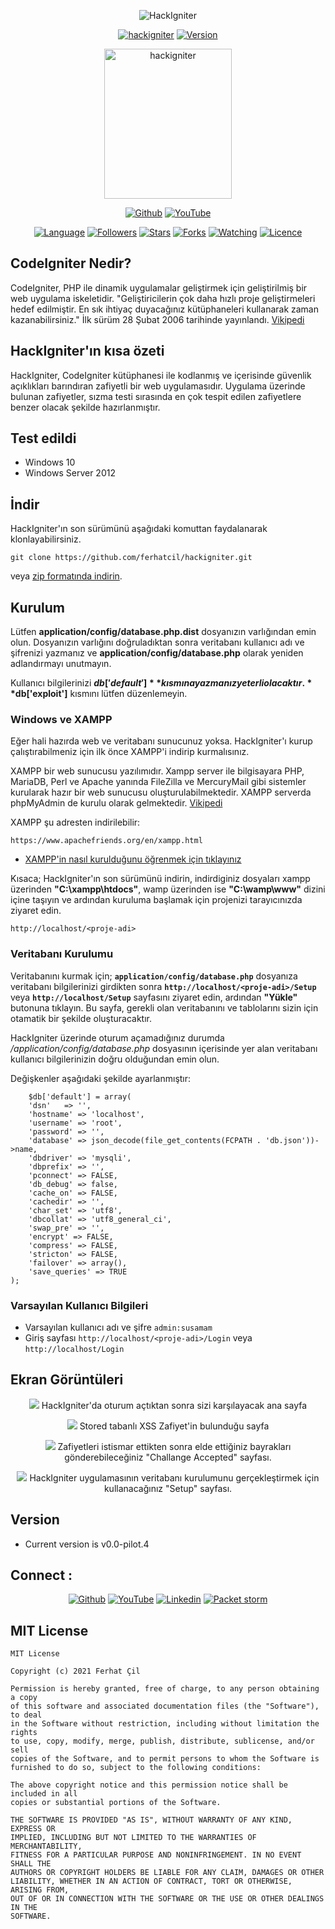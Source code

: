 <p align="center">
<img title="HackIgniter" src="https://img.shields.io/badge/HackIgniter-%20-SCRIPT?colorA=red&colorB=black&colorC=white&style=for-the-badge"></a>
</p>

<p align="center">
<a href="https://github.com/ferhatcil/hackigniter"><img title="hackigniter" src="https://img.shields.io/badge/Tool-HackIgniter-red.svg"></a>
<a href="https://github.com/ferhatcil/hackigniter"><img title="Version" src="https://img.shields.io/badge/Version-v0.0.pilot.4-red.svg?style=flat-square"></a>
</p>

<p align="center">  
<a href="https://github.com/ferhatcil/hackigniter"><img title="hackigniter" width="204" height="240" src="https://raw.githubusercontent.com/ferhatcil/hackigniter/main/images/hackigniter-logo-png-transparent.png"></img></a>
</p>

<p align="center">
<a href="https://github.com/ferhatcil"><img title="Github" src="https://img.shields.io/badge/Ferhat%20%C3%87il-%20-red?style=for-the-badge&logo=github"></a>
<a href="https://www.youtube.com/channel/UCNFlGKonTAN9dfXgg_VrGoA"><img title="YouTube" src="https://img.shields.io/badge/Ferhat%20%C3%87il-%20-red?style=for-the-badge&logo=Youtube"></a>
</p>

<p align="center">
<a href="https://github.com/ferhatcil"><img title="Language" src="https://img.shields.io/badge/Made%20with-PHP(CodeIgniter)-yellowgreen"></a>
<a href="https://github.com/ferhatcil"><img title="Followers" src="https://img.shields.io/github/followers/ferhatcil?color=yellowgreen&style=flat-square"></a>
<a href="https://github.com/ferhatcil"><img title="Stars" src="https://img.shields.io/github/stars/ferhatcil/hackigniter?color=yellowgreen&style=flat-square"></a>
<a href="https://github.com/ferhatcil"><img title="Forks" src="https://img.shields.io/github/forks/ferhatcil/hackigniter?color=yellowgreen&style=flat-square"></a>
<a href="https://github.com/ferhatcil"><img title="Watching" src="https://img.shields.io/github/watchers/ferhatcil/hackigniter?label=Watchers&color=yellowgreen&style=flat-square"></a>
<a href="https://github.com/ferhatcil"><img title="Licence" src="https://img.shields.io/badge/License-MIT-yellowgreen.svg"></a>
</p>

## CodeIgniter Nedir?

CodeIgniter, PHP ile dinamik uygulamalar geliştirmek için geliştirilmiş bir web uygulama iskeletidir. "Geliştiricilerin çok daha hızlı proje geliştirmeleri hedef edilmiştir. En sık ihtiyaç duyacağınız kütüphaneleri kullanarak zaman kazanabilirsiniz." İlk sürüm 28 Şubat 2006 tarihinde yayınlandı. [Vikipedi](https://tr.wikipedia.org/wiki/CodeIgniter)

## HackIgniter'ın kısa özeti

HackIgniter, CodeIgniter kütüphanesi ile kodlanmış ve içerisinde güvenlik açıklıkları barındıran zafiyetli bir web uygulamasıdır. Uygulama üzerinde bulunan zafiyetler, sızma testi sırasında en çok tespit edilen zafiyetlere benzer olacak şekilde hazırlanmıştır. 

## Test edildi

* Windows 10
* Windows Server 2012

## İndir
HackIgniter'ın son sürümünü aşağıdaki komuttan faydalanarak klonlayabilirsiniz.
```
git clone https://github.com/ferhatcil/hackigniter.git
```
veya [zip formatında indirin](https://github.com/ferhatcil/hackigniter/archive/refs/heads/main.zip).

## Kurulum
Lütfen **application/config/database.php.dist** dosyanızın varlığından emin olun. Dosyanızın varlığını doğruladıktan sonra veritabanı kullanıcı adı ve şifrenizi yazmanız ve **application/config/database.php** olarak yeniden adlandırmayı unutmayın. 

Kullanıcı bilgilerinizi **$db['default']** kısmına yazmanız yeterli olacaktır. **$db['exploit']** kısmını lütfen düzenlemeyin.

### Windows ve XAMPP
Eğer hali hazırda web ve veritabanı sunucunuz yoksa. HackIgniter'ı kurup çalıştırabilmeniz için ilk önce XAMPP'i indirip kurmalısınız.

XAMPP bir web sunucusu yazılımıdır. Xampp server ile bilgisayara PHP, MariaDB, Perl ve Apache yanında FileZilla ve MercuryMail gibi sistemler kurularak hazır bir web sunucusu oluşturulabilmektedir. XAMPP serverda phpMyAdmin de kurulu olarak gelmektedir. [Vikipedi](https://tr.wikipedia.org/wiki/XAMPP)

XAMPP şu adresten indirilebilir: 

```
https://www.apachefriends.org/en/xampp.html
```

- [XAMPP'in nasıl kurulduğunu öğrenmek için tıklayınız](https://www.wikihow.com/Install-XAMPP-for-Windows "How to Install XAMPP")

Kısaca; HackIgniter'ın son sürümünü indirin, indirdiginiz dosyaları xampp üzerinden **"C:\xampp\htdocs"**, wamp üzerinden ise **"C:\wamp\www"** dizini içine taşıyın ve ardından kuruluma başlamak için projenizi tarayıcınızda ziyaret edin.

```
http://localhost/<proje-adi>
```

### Veritabanı Kurulumu
Veritabanını kurmak için; **`application/config/database.php`** dosyanıza veritabanı bilgilerinizi girdikten sonra **`http://localhost/<proje-adi>/Setup`** veya **`http://localhost/Setup`** sayfasını ziyaret edin, ardından **"Yükle"** butonuna tıklayın. Bu sayfa, gerekli olan veritabanını ve tablolarını sizin için otamatik bir şekilde oluşturacaktır.

HackIgniter üzerinde oturum açamadığınız durumda */application/config/database.php* dosyasının içerisinde yer alan veritabanı kullanıcı bilgilerinizin doğru olduğundan emin olun.

Değişkenler aşağıdaki şekilde ayarlanmıştır:
```database.php
    $db['default'] = array(
	'dsn'	=> '',
	'hostname' => 'localhost',
	'username' => 'root',
	'password' => '',
	'database' => json_decode(file_get_contents(FCPATH . 'db.json'))->name,
	'dbdriver' => 'mysqli',
	'dbprefix' => '',
	'pconnect' => FALSE,
	'db_debug' => false,
	'cache_on' => FALSE,
	'cachedir' => '',
	'char_set' => 'utf8',
	'dbcollat' => 'utf8_general_ci',
	'swap_pre' => '',
	'encrypt' => FALSE,
	'compress' => FALSE,
	'stricton' => FALSE,
	'failover' => array(),
	'save_queries' => TRUE
);
```

### Varsayılan Kullanıcı Bilgileri

- Varsayılan kullanıcı adı ve şifre `admin:susamam`
- Giriş sayfası `http://localhost/<proje-adi>/Login` veya `http://localhost/Login`

## Ekran Görüntüleri
<p align="center">
<img src="https://raw.githubusercontent.com/ferhatcil/hackigniter/main/images/c1.png"/>
HackIgniter'da oturum açtıktan sonra sizi karşılayacak ana sayfa
</p>
<p align="center">
<img src="https://raw.githubusercontent.com/ferhatcil/hackigniter/main/images/c2.png"/>
Stored tabanlı XSS Zafiyet'in bulunduğu sayfa
</p>
<p align="center">
<img src="https://raw.githubusercontent.com/ferhatcil/hackigniter/main/images/c3.png"/>
Zafiyetleri istismar ettikten sonra elde ettiğiniz bayrakları gönderebileceğiniz "Challange Accepted" sayfası.
</p>
<p align="center">
<img src="https://raw.githubusercontent.com/ferhatcil/hackigniter/main/images/c4.png"/>
HackIgniter uygulamasının veritabanı kurulumunu gerçekleştirmek için kullanacağınız "Setup" sayfası.
</p>

## Version
- Current version is v0.0-pilot.4

## Connect :

<p align="center">
<a href="https://github.com/ferhatcil"><img title="Github" src="https://img.shields.io/badge/Ferhat%20%C3%87il-%20-red?style=for-the-badge&logo=github"></a>
<a href="https://www.youtube.com/channel/UCNFlGKonTAN9dfXgg_VrGoA"><img title="YouTube" src="https://img.shields.io/badge/Ferhat%20%C3%87il-%20-red?style=for-the-badge&logo=Youtube"></a>
<a href="https://www.linkedin.com/in/ferhatcil/"><img title="Linkedin" src="https://img.shields.io/badge/Ferhat%20%C3%87il-%20-red?style=for-the-badge&logo=Linkedin"></a>
<a href="https://packetstormsecurity.com/user/ferhatcil/"><img title="Packet storm" src="https://img.shields.io/badge/Packet%20storm-Ferhat%20%C3%87il-red?style=for-the-badge"></a>
</p>

## MIT License
```
MIT License

Copyright (c) 2021 Ferhat Çil

Permission is hereby granted, free of charge, to any person obtaining a copy
of this software and associated documentation files (the "Software"), to deal
in the Software without restriction, including without limitation the rights
to use, copy, modify, merge, publish, distribute, sublicense, and/or sell
copies of the Software, and to permit persons to whom the Software is
furnished to do so, subject to the following conditions:

The above copyright notice and this permission notice shall be included in all
copies or substantial portions of the Software.

THE SOFTWARE IS PROVIDED "AS IS", WITHOUT WARRANTY OF ANY KIND, EXPRESS OR
IMPLIED, INCLUDING BUT NOT LIMITED TO THE WARRANTIES OF MERCHANTABILITY,
FITNESS FOR A PARTICULAR PURPOSE AND NONINFRINGEMENT. IN NO EVENT SHALL THE
AUTHORS OR COPYRIGHT HOLDERS BE LIABLE FOR ANY CLAIM, DAMAGES OR OTHER
LIABILITY, WHETHER IN AN ACTION OF CONTRACT, TORT OR OTHERWISE, ARISING FROM,
OUT OF OR IN CONNECTION WITH THE SOFTWARE OR THE USE OR OTHER DEALINGS IN THE
SOFTWARE.
```
